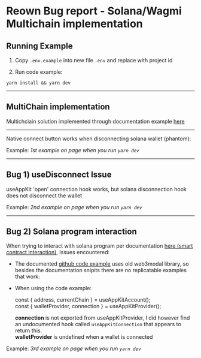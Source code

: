 Reown Bug report - Solana/Wagmi Multichain implementation
=========================================================

## Running Example

1) Copy `.env.example` into new file `.env` and replace with project id

2) Run code example:
```
yarn install && yarn dev
```

* * *

MultiChain implementation
-------------------------

Multichciain solution implemented through documentation example [here](https://docs.reown.com/appkit/react/core/multichain)

* * *

Native connect button works when disconnecting solana wallet (phantom):  
  
Example: _1st example on page when you run `yarn dev`_
  

* * *

Bug 1) useDisconnect Issue
-------------------

useAppKit 'open' connection hook works, but solana disconnection hook does not disconnect the wallet  
  
Example: _2nd example on page when you run `yarn dev`_
  

* * *

Bug 2) Solana program interaction
--------------------------

When trying to interact with solana program per documentation [here (smart contract interaction)](https://docs.reown.com/appkit/react/core/installation?platform=solana), Issues encountered:

*   The documented [github code example](https://github.com/reown-com/web-examples/blob/main/dapps/web3modal/react-solana/src/App.tsx) uses old web3modal library, so besides the documentation snipits there are no replicatable examples that work:
  
*   When using the code example:  
      
    const { address, currentChain } = useAppKitAccount();  
    const { walletProvider, connection } = useAppKitProvider();  
      
    **connection** is not exported from useAppKitProvider, I did however find an undocumented hook called `useAppKitConnection` that appears to return this.  
    **walletProvider** is undefined when a wallet is connected

  
Example: _3rd example on page when you run `yarn dev`_